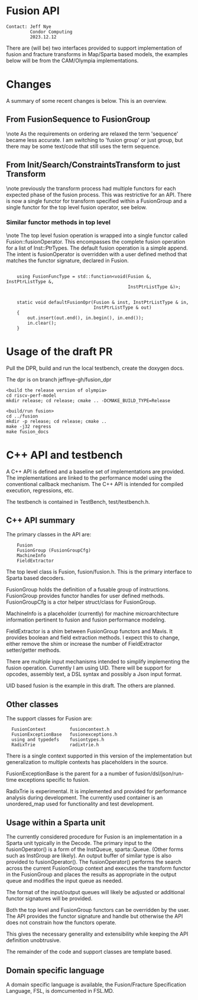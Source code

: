 # Fusion API

```
Contact: Jeff Nye
         Condor Computing
         2023.12.12
```

There are (will be) two interfaces provided to support implementation of fusion and fracture transforms in Map/Sparta based models, the examples below will be from the CAM/Olympia implementations.

# Changes

A summary of some recent changes is below. This is an overview.

## From FusionSequence to FusionGroup

\note As the requirements on ordering are relaxed the term 'sequence'
became less accurate. I am switching to 'fusion group' or just group,
but there may be some text/code that still uses the term sequence.

## From Init/Search/ConstraintsTransform to just Transform

\note previously the transform process had multiple functors for
each expected phase of the fusion process. This was restrictive for an
API. There is now a single functor for transform specified within
a FusionGroup and a single functor for the top level fusion operator, see below.

### Similar functor methods in top level

\note The top level fusion operation is wrapped into a single 
functor called Fusion::fusionOperator. This encompasses the complete
fusion operation for a list of Inst::PtrTypes. The default fusion operation
is a simple append. The intent is fusionOperator is overridden with a
user defined method that matches the functor signature, declared in
Fusion.


```

    using FusionFuncType = std::function<void(Fusion &, InstPtrListType &,
                                              InstPtrListType &)>;


    static void defaultFusionOpr(Fusion & inst, InstPtrListType & in,
                                 InstPtrListType & out)
    {
        out.insert(out.end(), in.begin(), in.end());
        in.clear();
    }

```

# Usage of the draft PR

Pull the DPR, build and run the local testbench, create the doxygen docs.

The dpr is on branch jeffnye-gh/fusion_dpr

```
<build the release version of olympia>
cd riscv-perf-model
mkdir release; cd release; cmake .. -DCMAKE_BUILD_TYPE=Release

<build/run fusion>
cd ../fusion
mkdir -p release; cd release; cmake ..
make -j32 regress
make fusion_docs
```

# C++ API and testbench

A C++ API is defined and a baseline set of implementations are provided. 
The implementations are linked to the performance model using the conventional 
callback mechanism. The C++ API is intended for compiled execution, regressions, etc.

The testbench is contained in TestBench, test/testbench.h.

## C++ API summary


 The primary classes in the API are:

```
    Fusion
    FusionGroup (FusionGroupCfg)
    MachineInfo
    FieldExtractor
```

The top level class is Fusion, fusion/fusion.h.  This is the primary
interface to Sparta based decoders.

FusionGroup holds the definition of a fusable group of instructions. FusionGroup
provides functor handles for user defined methods. FusionGroupCfg is a
ctor helper struct/class for FusionGroup.

MachineInfo is a placeholder (currently) for machine microarchitecture information pertinent to fusion and fusion performance modeling.

FieldExtractor is a shim between FusionGroup functors and Mavis. It provides
boolean and field extraction methods. I expect this to change, either remove
the shim or increase the number of FieldExtractor setter/getter methods.

There are multiple input mechanisms intended to simplify implementing
the fusion operation. Currently I am using UID. There will be support
for opcodes, assembly text, a DSL syntax and possibly a Json input format.

UID based fusion is the example in this draft. The others are planned.

## Other classes

The support classes for Fusion are:

```
  FusionContext         fusioncontext.h
  FusionExceptionBase   fusionexceptions.h
  using and typedefs    fusiontypes.h
  RadixTrie             radixtrie.h
```

There is a single context supported in this version of the implementation but
generalization to multiple contexts has placeholders in the source.

FusionExceptionBase is the parent for a a number of fusion/dsl/json/run-time exceptions specific to fusion.

RadixTrie is experimental. It is implemented and provided for performance analysis during development. The currently used container is an unordered\_map 
used for functionality and test development.

## Usage within a Sparta unit

The currently considered procedure for Fusion is an implementation in a 
Sparta unit typically in the Decode. The primary input to the 
fusionOperator() is a form of the InstQueue, sparta::Queue<InstPtr>.
(Other forms such as InstGroup are likely).  An output buffer of similar type is also provided to fusionOperator(). The fusionOperator() performs the
search across the current FusionGroup context and executes the transform
functor in the FusionGroup and places the results as appropriate in the output
queue and modifies the input queue as needed. 

The format of the input/output queues will likely be adjusted or additional
functor signatures will be provided. 

Both the top level and FusionGroup functors can be overridden by the user. The
API provides the functor signature and handle but otherwise the API does
not constrain how the functors  operate.

This gives the necessary generality and extensibility while keeping the
API definition unobtrusive.

The remainder of the code and support classes are template based. 

## Domain specific language

A domain specific language is available, the Fusion/Fracture Specification
Language, FSL, is domcumented in FSL.MD.
